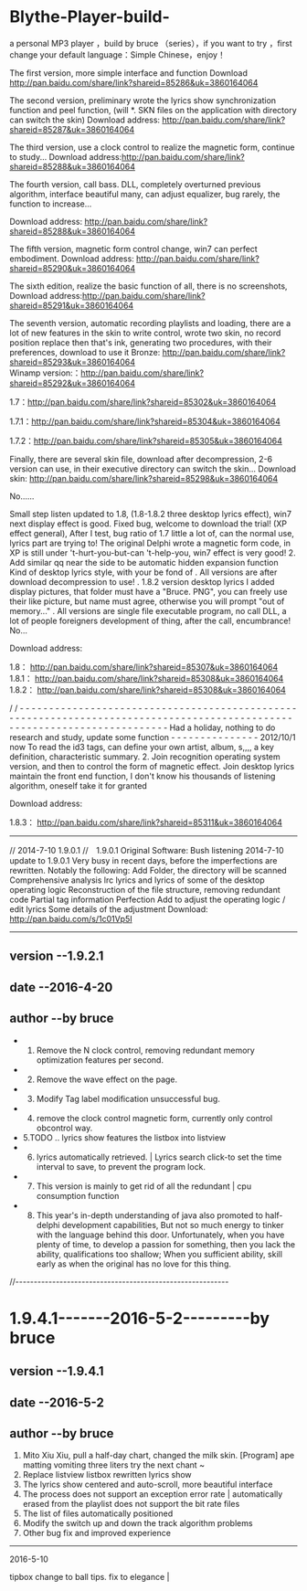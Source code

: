 Blythe-Player-build-
====================

a personal MP3 player ，build by bruce （series），if you want to try ，first change your default language：Simple Chinese，enjoy！


The first version, more simple interface and function
Download        http://pan.baidu.com/share/link?shareid=85286&uk=3860164064

The second version, preliminary wrote the lyrics show synchronization function and peel function, (will *. SKN files on the application with directory can switch the skin)
Download address: http://pan.baidu.com/share/link?shareid=85287&uk=3860164064 

The third version, use a clock control to realize the magnetic form, continue to study...
Download address:http://pan.baidu.com/share/link?shareid=85288&uk=3860164064 

The fourth version, call bass. DLL, completely overturned previous algorithm, interface beautiful many, can adjust equalizer, bug rarely, the function to increase...

Download address: http://pan.baidu.com/share/link?shareid=85288&uk=3860164064 


The fifth version, magnetic form control change, win7 can perfect embodiment.
Download address: http://pan.baidu.com/share/link?shareid=85290&uk=3860164064 


The sixth edition, realize the basic function of all, there is no screenshots,
Download address:http://pan.baidu.com/share/link?shareid=85291&uk=3860164064 

The seventh version, automatic recording playlists and loading, there are a lot of new features in the skin to write control, wrote two skin, no record position replace then that's ink, generating two procedures, with their preferences, download to use it
Bronze: http://pan.baidu.com/share/link?shareid=85293&uk=3860164064  
Winamp version:：http://pan.baidu.com/share/link?shareid=85292&uk=3860164064  




1.7：http://pan.baidu.com/share/link?shareid=85302&uk=3860164064 

1.7.1：http://pan.baidu.com/share/link?shareid=85304&uk=3860164064 

1.7.2：http://pan.baidu.com/share/link?shareid=85305&uk=3860164064 


Finally, there are several skin file, download after decompression, 2-6 version can use, in their executive directory can switch the skin...
Download skin:    http://pan.baidu.com/share/link?shareid=85298&uk=3860164064 

No......



Small step listen updated to 1.8, (1.8-1.8.2 three desktop lyrics effect), win7 next display effect is good.
Fixed bug, welcome to download the trial! (XP effect general),
After I test, bug ratio of 1.7 little a lot of, can the normal use, lyrics part are trying to!
The original Delphi wrote a magnetic form code, in XP is still under 't-hurt-you-but-can 't-help-you, win7 effect is very good!
2. Add similar qq near the side to be automatic hidden expansion function
Kind of desktop lyrics style, with your be fond of
. All versions are after download decompression to use!
. 1.8.2 version desktop lyrics I added display pictures, that folder must have a "Bruce. PNG", you can freely use their like picture, but name must agree, otherwise you will prompt "out of memory..."
. All versions are single file executable program, no call DLL, a lot of people foreigners development of thing, after the call, encumbrance!
No...

Download address:

1.8：   http://pan.baidu.com/share/link?shareid=85307&uk=3860164064 
1.8.1：  http://pan.baidu.com/share/link?shareid=85308&uk=3860164064 
1.8.2：   http://pan.baidu.com/share/link?shareid=85308&uk=3860164064 


/ / - - - - - - - - - - - - - - - - - - - - - - - - - - - - - - - - - - - - - - - - - - - - - - - - - - - - - - - - - - - - - - - - - - - - - - - - - - - - - - - - - - - - - - - - - - - - - - - - - - - - - - - - - - - - - - - - - - - - - - - - - -
Had a holiday, nothing to do research and study, update some function - - - - - - - - - - - - - - - 2012/10/1 now
To read the id3 tags, can define your own artist, album, s,,,, a key definition, characteristic summary.
2. Join recognition operating system version, and then to control the form of magnetic effect.
Join desktop lyrics maintain the front end function, I don't know his thousands of listening algorithm, oneself take it for granted

Download address:

1.8.3：  http://pan.baidu.com/share/link?shareid=85311&uk=3860164064 

------------------------------------------------------------------------------------------
// 2014-7-10 1.9.0.1
//　1.9.0.1
Original Software: Bush listening 2014-7-10 update to 1.9.0.1
Very busy in recent days, before the imperfections are rewritten. Notably the following:
Add Folder, the directory will be scanned
Comprehensive analysis lrc lyrics and lyrics of some of the desktop operating logic
Reconstruction of the file structure, removing redundant code
Partial tag information Perfection
Add to adjust the operating logic / edit lyrics
Some details of the adjustment
Download: http://pan.baidu.com/s/1c01Vp5I

-------------------------------------------------------------------------------------------
## version --1.9.2.1
## date --2016-4-20
## author --by bruce

- 1. Remove the N clock control, removing redundant memory optimization features per second.
- 2. Remove the wave effect on the page.
- 3. Modify Tag label modification unsuccessful bug.
- 4. remove the clock control magnetic form, currently only control obcontrol way.
- 5.TODO .. lyrics show features the listbox into listview
- 6. lyrics automatically retrieved. | Lyrics search click-to set the time interval to save, to prevent the program lock.
- 7. This version is mainly to get rid of all the redundant | cpu consumption function
- 8. This year's in-depth understanding of java also promoted to half-delphi development capabilities,
     But not so much energy to tinker with the language behind this door.
     Unfortunately, when you have plenty of time, to develop a passion for something, then you lack the ability, qualifications too shallow;
     When you sufficient ability, skill early as when the original has no love for this thing.

//----------------------------------------------------------

# 1.9.4.1-------2016-5-2---------by bruce
## version --1.9.4.1
## date --2016-5-2
## author --by bruce

1. Mito Xiu Xiu, pull a half-day chart, changed the milk skin. [Program] ape matting vomiting three liters try the next chant ~
2. Replace listview listbox rewritten lyrics show
3. The lyrics show centered and auto-scroll, more beautiful interface
4. The process does not support an exception error rate | automatically erased from the playlist does not support the bit rate files
5. The list of files automatically positioned
6. Modify the switch up and down the track algorithm problems
7. Other bug fix and improved experience


----
2016-5-10

tipbox change to ball tips. fix to elegance |

